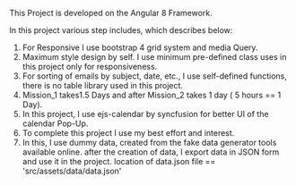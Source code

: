 This Project is developed on the Angular 8 Framework.

In this project various step includes, which describes below:

1. For Responsive I use bootstrap 4 grid system and media Query.
2. Maximum style design by self. I use minimum pre-defined class uses in this project only for responsiveness.
3. For sorting of emails by subject, date, etc., I use self-defined functions, there is no table library used in this project.
4. Mission_1 takes1.5 Days and after Mission_2 takes 1 day ( 5 hours == 1 Day).
5. In this project, I use ejs-calendar by syncfusion for better UI of the calendar Pop-Up.
6. To complete this project  I use my best effort and interest.
7. In this, I use dummy data, created from the fake data generator tools available online. after the creation of data, I export data in JSON form and use it in the project.  location of data.json file ==  'src/assets/data/data.json'
